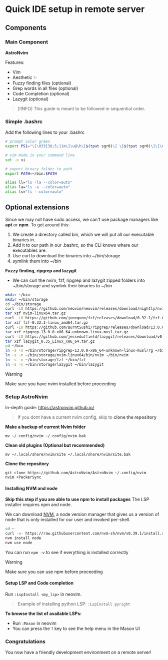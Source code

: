 # Quick IDE setup in remote server

## Components 

### Main Component
**AstroNvim**

Features:
- Vim
- Aesthetic ✨
- Fuzzy finding files (optional)
- Grep words in all files (optional)
- Code Completion (optional)
- Lazygit (optional)

> [!INFO]
> This guide is meant to be followed in sequential order.
### Simple .bashrc
Add the following lines to your .bashrc
```sh
# prompt color green
export PS1="\[\033[38;5;11m\]\u@\h\[$(tput sgr0)\] \[$(tput sgr0)\]\[\033[38;5;14m\]\w\[$(tput sgr0)\] \[$(tput sgr0)\]\[\033[38;5;4m\]\\$ \[$(tput sgr0)\]"

# vim mode in your command line
set -o vi

# export binary folder to path
export PATH=~/bin:$PATH

alias ll="ls -la --color=auto"
alias la="ls -a --color=auto"
alias ls="ls --color=auto"
```

## Optional extensions
Since we may not have sudo access, we can't use package managers like **apt** or **npm**.
To get around this:
1. We create a directory called bin, which we will put all our executable binaries in.
2. Add it to our path in our .bashrc, so the CLI knows where our executables are.
3. Use curl to download the binaries into ~/bin/storage
4. symlink them into ~/bin

**Fuzzy finding, ripgrep and lazygit** 
- We can curl the nvim, fzf, ripgrep and lazygit zipped folders into ~/bin/storage and symlink their binaries to ~/bin
```bash
mkdir ~/bin
mkdir ~/bin/storage
cd ~/bin/storage
curl -LO https://github.com/neovim/neovim/releases/download/nightly/nvim-linux64.tar.gz
tar xzf nvim-linux64.tar.gz
curl -LO https://github.com/junegunn/fzf/releases/download/0.32.1/fzf-0.32.1-linux_amd64.tar.gz
tar xzf fzf-0.32.1-linux_amd64.tar.gz
curl -LO https://github.com/BurntSushi/ripgrep/releases/download/13.0.0/ripgrep-13.0.0-x86_64-unknown-linux-musl.tar.gz
tar xzf ripgrep-13.0.0-x86_64-unknown-linux-musl.tar.gz
curl -LO https://github.com/jesseduffield/lazygit/releases/download/v0.35/lazygit_0.35_Linux_x86_64.tar.gz
tar xzf lazygit_0.35_Linux_x86_64.tar.gz
cd ~/bin
ln -s -n ~/bin/storage/ripgrep-13.0.0-x86_64-unknown-linux-musl/rg ~/bin/rg
ln -s -n ~/bin/storage/nvim-linux64/bin/nvim ~/bin/nvim
ln -s -n ~/bin/storage/fzf ~/bin/fzf
ln -s -n ~/bin/storage/lazygit ~/bin/lazygit
```

> [!WARNING]
> Make sure you have nvim installed before proceeding

### Setup AstroNvim
In-depth guide: https://astronvim.github.io/

> If you dont have a current nvim config, skip to **clone the repository** 

**Make a backup of current Nvim folder**

```
mv ~/.config/nvim ~/.config/nvim.bak
```

**Clean old plugins (Optional but recommended)[​](https://astronvim.github.io/#clean-old-plugins-optional-but-recommended "Direct link to heading")**

```
mv ~/.local/share/nvim/site ~/.local/share/nvim/site.bak
```

**Clone the repository[​](https://astronvim.github.io/#clone-the-repository "Direct link to heading")**

```
git clone https://github.com/AstroNvim/AstroNvim ~/.config/nvim
nvim +PackerSync
```

#### Installing NVM and node
**Skip this step if you are able to use npm to install packages**
The LSP installer requires npm and node.

We can download [NVM](https://github.com/nvm-sh/nvm), a node version manager that gives us a version of node that is only installed for our user and invoked per-shell.
```bash
cd ~
curl -o- https://raw.githubusercontent.com/nvm-sh/nvm/v0.39.1/install.sh | bash
nvm install node
nvm use node
```

You can run `npm -v` to see if everything is installed correctly

> [!WARNING]
> Make sure you can use npm before proceeding

#### Setup LSP and Code completion

Run `:LspInstall <my_lsp>` in neovim. 
> Example of installing python LSP: 
> `:LspInstall pyright` 

**To browse the list of available LSPs:**
- Run `:Mason` in neovim
- You can press the  `?` key to see the help menu in the Mason UI

### Congratulations
You now have a friendly development environment on a remote server!

